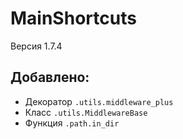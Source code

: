 # MainShortcuts
Версия 1.7.4
## Добавлено:
- Декоратор `.utils.middleware_plus`
- Класс `.utils.MiddlewareBase`
- Функция `.path.in_dir`